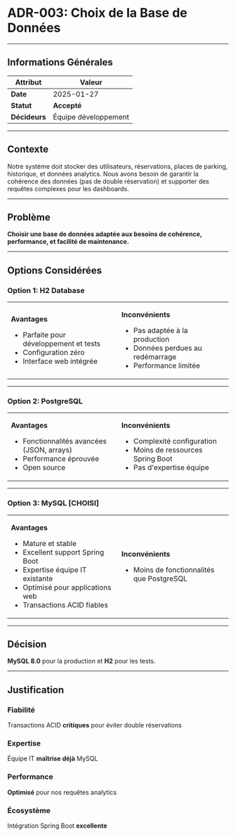 # ADR-003: Choix de la Base de Données

---

## Informations Générales

| **Attribut** | **Valeur** |
|--------------|------------|
| **Date** | 2025-01-27 |
| **Statut** | **Accepté** |
| **Décideurs** | Équipe développement |

---

## Contexte

Notre système doit stocker des utilisateurs, réservations, places de parking, historique, et données analytics. Nous avons besoin de garantir la cohérence des données (pas de double réservation) et supporter des requêtes complexes pour les dashboards.

---

## Problème

**Choisir une base de données adaptée aux besoins de cohérence, performance, et facilité de maintenance.**

---

## Options Considérées

### Option 1: H2 Database

<table>
<tr>
<td width="50%">

**Avantages**
- Parfaite pour développement et tests
- Configuration zéro
- Interface web intégrée

</td>
<td width="50%">

**Inconvénients**
- Pas adaptée à la production
- Données perdues au redémarrage
- Performance limitée

</td>
</tr>
</table>

---

### Option 2: PostgreSQL

<table>
<tr>
<td width="50%">

**Avantages**
- Fonctionnalités avancées (JSON, arrays)
- Performance éprouvée
- Open source

</td>
<td width="50%">

**Inconvénients**
- Complexité configuration
- Moins de ressources Spring Boot
- Pas d'expertise équipe

</td>
</tr>
</table>

---

### Option 3: MySQL **[CHOISI]**

<table>
<tr>
<td width="50%">

**Avantages**
- Mature et stable
- Excellent support Spring Boot
- Expertise équipe IT existante
- Optimisé pour applications web
- Transactions ACID fiables

</td>
<td width="50%">

**Inconvénients**
- Moins de fonctionnalités que PostgreSQL

</td>
</tr>
</table>

---

## Décision

**MySQL 8.0** pour la production et **H2** pour les tests.

---

## Justification

### Fiabilité
Transactions ACID **critiques** pour éviter double réservations

### Expertise
Équipe IT **maîtrise déjà** MySQL

### Performance
**Optimisé** pour nos requêtes analytics

### Écosystème
Intégration Spring Boot **excellente**
